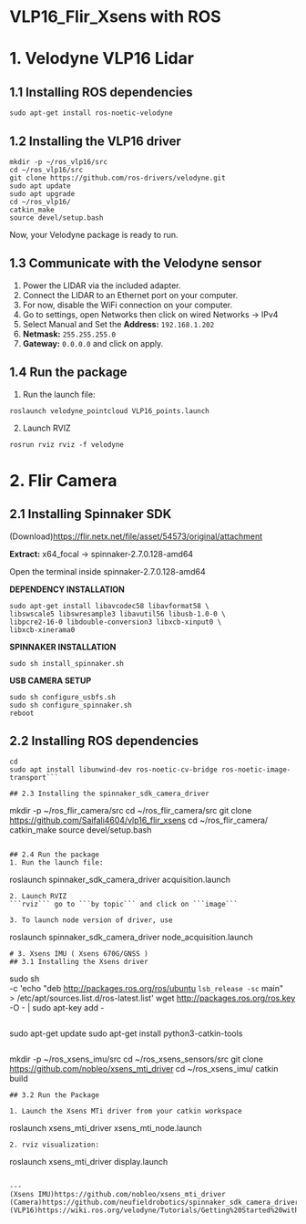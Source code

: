 # VLP16_Flir_Xsens with ROS
# 1. Velodyne VLP16 Lidar
## 1.1 Installing ROS dependencies

```sudo apt-get install ros-noetic-velodyne```

## 1.2 Installing the VLP16 driver
```
mkdir -p ~/ros_vlp16/src
cd ~/ros_vlp16/src
git clone https://github.com/ros-drivers/velodyne.git
sudo apt update
sudo apt upgrade
cd ~/ros_vlp16/
catkin_make
source devel/setup.bash
```
Now, your Velodyne package is ready to run.

## 1.3 Communicate with the Velodyne sensor
1. Power the LIDAR via the included adapter.
2. Connect the LIDAR to an Ethernet port on your computer.
3. For now, disable the WiFi connection on your computer.
4. Go to settings, open Networks then click on wired Networks -> IPv4
5. Select Manual and  Set the **Address:** ```192.168.1.202```
6. **Netmask:** ```255.255.255.0```
7. **Gateway:** ```0.0.0.0``` and click on apply.

## 1.4 Run the package
1. Run the launch file:
```
roslaunch velodyne_pointcloud VLP16_points.launch
```
2. Launch RVIZ
```
rosrun rviz rviz -f velodyne
```

# 2. Flir Camera

## 2.1 Installing Spinnaker SDK 

(Download)https://flir.netx.net/file/asset/54573/original/attachment

**Extract:** x64_focal -> spinnaker-2.7.0.128-amd64 

Open the terminal inside spinnaker-2.7.0.128-amd64

**DEPENDENCY INSTALLATION**
```
sudo apt-get install libavcodec58 libavformat58 \
libswscale5 libswresample3 libavutil56 libusb-1.0-0 \
libpcre2-16-0 libdouble-conversion3 libxcb-xinput0 \
libxcb-xinerama0
```
**SPINNAKER INSTALLATION**

```sudo sh install_spinnaker.sh```

**USB CAMERA SETUP**
```
sudo sh configure_usbfs.sh
sudo sh configure_spinnaker.sh
reboot
```

## 2.2 Installing ROS dependencies
``` 
cd 
sudo apt install libunwind-dev ros-noetic-cv-bridge ros-noetic-image-transport```

## 2.3 Installing the spinnaker_sdk_camera_driver
```
mkdir -p ~/ros_flir_camera/src
cd ~/ros_flir_camera/src
git clone https://github.com/Saifali4604/vlp16_flir_xsens
cd ~/ros_flir_camera/
catkin_make
source devel/setup.bash
```

## 2.4 Run the package
1. Run the launch file:
```
roslaunch spinnaker_sdk_camera_driver acquisition.launch
```
2. Launch RVIZ
```rviz``` go to ```by topic``` and click on ```image```

3. To launch node version of driver, use 
```
roslaunch spinnaker_sdk_camera_driver node_acquisition.launch
```
# 3. Xsens IMU ( Xsens 670G/GNSS )
## 3.1 Installing the Xsens driver
```
sudo sh \
    -c 'echo "deb http://packages.ros.org/ros/ubuntu `lsb_release -sc` main" \
        > /etc/apt/sources.list.d/ros-latest.list'
wget http://packages.ros.org/ros.key -O - | sudo apt-key add -
```
```
sudo apt-get update
sudo apt-get install python3-catkin-tools
```
```
mkdir -p ~/ros_xsens_imu/src
cd ~/ros_xsens_sensors/src
git clone https://github.com/nobleo/xsens_mti_driver
cd ~/ros_xsens_imu/
catkin build
```
## 3.2 Run the Package

1. Launch the Xsens MTi driver from your catkin workspace
```
roslaunch xsens_mti_driver xsens_mti_node.launch
```
2. rviz visualization:
```
roslaunch xsens_mti_driver display.launch
```

---
(Xsens IMU)https://github.com/nobleo/xsens_mti_driver
(Camera)https://github.com/neufieldrobotics/spinnaker_sdk_camera_driver
(VLP16)https://wiki.ros.org/velodyne/Tutorials/Getting%20Started%20with%20the%20Velodyne%20VLP16

